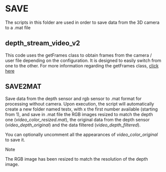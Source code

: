 # SAVE
The scripts in this folder are used in order to save data from the 3D camera to a .mat file

## depth_stream_video_v2
This code uses the getFrames class to obtain frames from the camera / user file depending on the configuration.
It is designed to easily switch from one to the other.
For more information regarding the getFrames class, [click here](/../main/modules/readme.md)

## SAVE2MAT
Save data from the depth sensor and rgb sensor to .mat format for processing without camera. 
Upon execution, the script will automatically create a new folder named testx, with x the first number available (starting from 1), and save in .mat file the RGB images resized to match the depth one (_video_color_resized.mat_), the original data from the depth sensor (_video_depth_original_) and the data filtered (_video_depth_filtered_).

You can optionally uncomment all the appearances of _video_color_original_ to save it.

> [!NOTE]
> The RGB image has been resized to match the resolution of the depth image.
